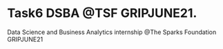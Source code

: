 # Task6 DSBA @TSF GRIPJUNE21.
Data Science and Business Analytics internship @The Sparks Foundation GRIPJUNE21
